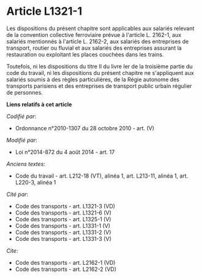 # Article L1321-1

Les dispositions du présent chapitre sont applicables aux salariés relevant de la convention collective ferroviaire prévue à
l'article L. 2162-1, aux salariés mentionnés à l'article L. 2162-2, aux salariés des entreprises de transport, routier ou
fluvial et aux salariés des entreprises assurant la restauration ou exploitant les places couchées dans les trains. 

Toutefois, ni les dispositions du titre II du livre Ier de la troisième partie du code du travail, ni les dispositions du
présent chapitre ne s'appliquent aux salariés soumis à des règles particulières, de la Régie autonome des transports
parisiens et des entreprises de transport public urbain régulier de personnes.

**Liens relatifs à cet article**

_Codifié par_:

  - Ordonnance n°2010-1307 du 28 octobre 2010 - art. (V)

_Modifié par_:

  - Loi n°2014-872 du 4 août 2014 - art. 17

_Anciens textes_:

  - Code du travail - art. L212-18 (VT), alinéa 1, art. L213-11, alinéa 1, art. L220-3, alinéa 1

_Cité par_:

  - Code des transports - art. L1321-3 (VD)
  - Code des transports - art. L1321-6 (V)
  - Code des transports - art. L1325-1 (V)
  - Code des transports - art. L1331-1 (V)
  - Code des transports - art. L1331-2 (V)
  - Code des transports - art. L1331-3 (V)

_Cite_:

  - Code des transports - art. L2162-1 (VD)
  - Code des transports - art. L2162-2 (VD)

